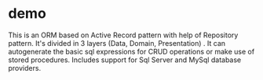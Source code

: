 # demo
This is an ORM based on Active Record pattern with help of Repository pattern. It's divided in 3 layers (Data, Domain, Presentation) . It can autogenerate the basic sql expressions for CRUD operations or make use of stored procedures. Includes support for Sql Server and MySql database providers.
